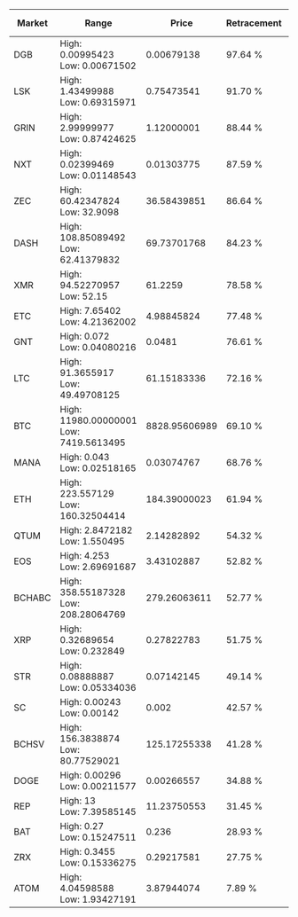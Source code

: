 | Market | Range | Price| Retracement | Doubles to 50% |
| --- | --- | --- | --- | --- |
| DGB | High: 0.00995423<br />Low: 0.00671502 | 0.00679138 | 97.64 % | 1.23 |
| LSK | High: 1.43499988<br />Low: 0.69315971 | 0.75473541 | 91.70 % | 1.41 |
| GRIN | High: 2.99999977<br />Low: 0.87424625 | 1.12000001 | 88.44 % | 1.73 |
| NXT | High: 0.02399469<br />Low: 0.01148543 | 0.01303775 | 87.59 % | 1.36 |
| ZEC | High: 60.42347824<br />Low: 32.9098 | 36.58439851 | 86.64 % | 1.28 |
| DASH | High: 108.85089492<br />Low: 62.41379832 | 69.73701768 | 84.23 % | 1.23 |
| XMR | High: 94.52270957<br />Low: 52.15 | 61.2259 | 78.58 % | 1.20 |
| ETC | High: 7.65402<br />Low: 4.21362002 | 4.98845824 | 77.48 % | 1.19 |
| GNT | High: 0.072<br />Low: 0.04080216 | 0.0481 | 76.61 % | 1.17 |
| LTC | High: 91.3655917<br />Low: 49.49708125 | 61.15183336 | 72.16 % | 1.15 |
| BTC | High: 11980.00000001<br />Low: 7419.5613495 | 8828.95606989 | 69.10 % | 1.10 |
| MANA | High: 0.043<br />Low: 0.02518165 | 0.03074767 | 68.76 % | 1.11 |
| ETH | High: 223.557129<br />Low: 160.32504414 | 184.39000023 | 61.94 % | 1.04 |
| QTUM | High: 2.8472182<br />Low: 1.550495 | 2.14282892 | 54.32 % | 1.03 |
| EOS | High: 4.253<br />Low: 2.69691687 | 3.43102887 | 52.82 % | 1.01 |
| BCHABC | High: 358.55187328<br />Low: 208.28064769 | 279.26063611 | 52.77 % | 1.01 |
| XRP | High: 0.32689654<br />Low: 0.232849 | 0.27822783 | 51.75 % | 1.01 |
| STR | High: 0.08888887<br />Low: 0.05334036 | 0.07142145 | 49.14 % | 0.00 |
| SC | High: 0.00243<br />Low: 0.00142 | 0.002 | 42.57 % | 0.00 |
| BCHSV | High: 156.3838874<br />Low: 80.77529021 | 125.17255338 | 41.28 % | 0.00 |
| DOGE | High: 0.00296<br />Low: 0.00211577 | 0.00266557 | 34.88 % | 0.00 |
| REP | High: 13<br />Low: 7.39585145 | 11.23750553 | 31.45 % | 0.00 |
| BAT | High: 0.27<br />Low: 0.15247511 | 0.236 | 28.93 % | 0.00 |
| ZRX | High: 0.3455<br />Low: 0.15336275 | 0.29217581 | 27.75 % | 0.00 |
| ATOM | High: 4.04598588<br />Low: 1.93427191 | 3.87944074 | 7.89 % | 0.00 |
